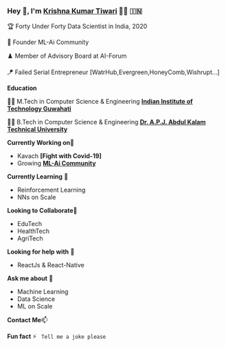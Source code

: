 ### Hey 👋, I'm [Krishna Kumar Tiwari]() 👨‍💻 	:india:


:trophy: Forty Under Forty Data Scientist in India, 2020

:dart: Founder ML-Ai Community 

:chess_pawn: Member of Advisory Board at AI-Forum

:kite: Failed Serial Entrepreneur [WatrHub,Evergreen,HoneyComb,Wishrupt...]

**Education** 

👨‍🎓 M.Tech in Computer Science & Engineering **[Indian Institute of Technology Guwahati](https://www.iitg.ac.in/)** 

👨‍🎓 B.Tech in Computer Science & Engineering **[Dr. A.P.J. Abdul Kalam Technical University](https://www.akgec.ac.in/)** 


**Currently Working on**🔭 

- Kavach **[Fight with Covid-19]**
- Growing **[ML-Ai Community](https://ml-ai.in/)** 

**Currently Learning** 🌱

- Reinforcement Learning
- NNs on Scale

**Looking to Collaborate**👯
- EduTech
- HealthTech
- AgriTech

**Looking for help with** 🤔 
- ReactJs & React-Native

**Ask me about** 💬
- Machine Learning 
- Data Science 
- ML on Scale



**Contact Me**📫 


**Fun fact** ⚡
``` Tell me a joke please```
